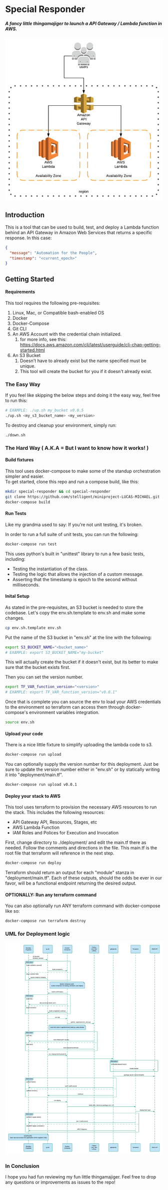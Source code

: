 # Special Responder
##### A fancy little thingamajiger to launch a API Gateway / Lambda function in AWS.

![arch](docs/aws-arch.png)

## Introduction

This is a tool that can be used to build, test, and deploy a Lambda function
 behind an API Gateway in Amazon Web Services that returns a specific response.  In this case:
 
```json
{
  "message": "Automation for the People",
  "timestamp": "<current_epoch>"
}
```

## Getting Started

#### Requirements

This tool requires the following pre-requisites:

1. Linux, Mac, or Compatible bash-enabled OS
1. Docker
1. Docker-Compose
1. Git CLI
1. An AWS Account with the credential chain initialized.
    1. for more info, see this: https://docs.aws.amazon.com/cli/latest/userguide/cli-chap-getting-started.html
1. An S3 Bucket
    1. Doesn't have to already exist but the name specified must be unique.
    1. This tool will create the bucket for you if it doesn't already exist.

### The Easy Way

If you feel like skipping the below steps and doing it the easy way, feel free to run this:

```bash
# EXAMPLE: ./up.sh my_bucket v0.0.5
./up.sh <my_s3_bucket_name> <my_version>
```

To destroy and cleanup your environment, simply run:

```bash
./down.sh
```

### The Hard Way ( A.K.A = But I want to know how it works! )

#### Build fixtures

This tool uses docker-compose to make some of the standup orchestration simpler and easier.  
To get started, clone this repo and run a compose build, like this:

```bash
mkdir special-responder && cd special-responder
git clone https://github.com/stelligent/miniproject-LUCAS-MICHAEL.git .
docker-compose build
```

#### Run Tests

Like my grandma used to say: If you're not unit testing, it's broken.

In order to run a full suite of unit tests, you can run the following:

```bash
docker-compose run test
```

This uses python's built in "unittest" library to run a few basic tests, including:

* Testing the instantiation of the class.
* Testing the logic that allows the injection of a custom message.
* Asserting that the timestamp is epoch to the second without milliseconds.

#### Inital Setup

As stated in the pre-requisites, an S3 bucket is needed to store the codebase.  Let's copy 
the env.sh.template to env.sh and make some changes.  

```bash
cp env.sh.template env.sh
```

Put the name of the S3 bucket in "env.sh" at the line with the following:

```bash
export S3_BUCKET_NAME="<bucket_name>"
# EXAMPLE: export S3_BUCKET_NAME="my-bucket"
```

This will actually create the bucket if it doesn't exist, but its better to make sure that the 
bucket exists first.

Then you can set the version number.

```bash
export TF_VAR_function_version="<version>"
# EXAMPLE: export TF_VAR_function_version="v0.0.1"
```

Once that is complete you can source the env to load your AWS credentials to the environment so 
terraform can access them through docker-compose's environment variables integration.

```bash
source env.sh
```

#### Upload your code

There is a nice little fixture to simplify uploading the lambda code to s3.

```bash
docker-compose run upload
```
You can optionally supply the version number for this deployment.  Just be sure to update the version number 
either in "env.sh" or by statically writing it into "deployment/main.tf".
```bash
docker-compose run upload v0.0.1
```

#### Deploy your stack to AWS

This tool uses terraform to provision the necessary AWS resources to run the stack.  This includes the 
following resources:

* API Gateway API, Resources, Stages, etc
* AWS Lambda Function
* IAM Roles and Polices for Execution and Invocation

First, change directory to ./deployment/ and edit the main.tf there as needed.  Follow the 
comments and directions in the file.  This main.tf is the root file that terraform will reference 
in the next step.

```bash
docker-compose run deploy
```

Terraform should return an output for each "module" stanza in "deployment/main.tf".  Each of these outputs, 
should the odds be ever in our favor, will be a functional endpoint returning the desired output.

#### OPTIONALLY: Run any terraform command

You can also optionally run ANY terraform command with docker-compose like so:

```bash
docker-compose run terraform destroy
```

### UML for Deployment logic

![arch](docs/infra-uml.png)

### In Conclusion

I hope you had fun reviewing my fun little thingamajiger.  Feel free to drop any questions or improvements as 
issues to the repo!